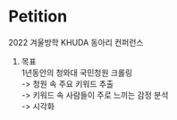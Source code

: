 # Petition
2022 겨울방학 KHUDA 동아리 컨퍼런스

1. 목표 <br>
1년동안의 청와대 국민청원 크롤링  
-> 청원 속 주요 키워드 추출  
-> 키워드 속 사람들이 주로 느끼는 감정 분석  
-> 시각화  
